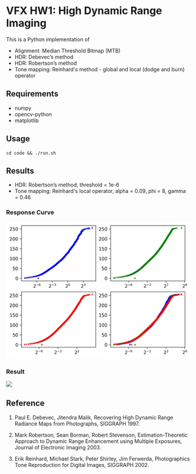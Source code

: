 # VFX HW1: High Dynamic Range Imaging

This is a Python implementation of

- Alignment: Median Threshold Bitmap (MTB)
- HDR: Debevec’s method
- HDR: Robertson’s method
- Tone mapping: Reinhard's method - global and local (dodge and burn) operator

## Requirements

- numpy
- opencv-python
- matplotlib

## Usage

```
cd code && ./run.sh
```

## Results

- HDR: Robertson’s method, threshold = 1e-6
- Tone mapping: Reinhard's local operator, alpha = 0.09, phi = 8, gamma = 0.46

### Response Curve

<img src="./results/curve-rob.jpg" />

### Result

<img src="./results/rob-a09-g46.jpg" />

## Reference

1. Paul E. Debevec, Jitendra Malik, Recovering High Dynamic Range Radiance Maps from Photographs, SIGGRAPH 1997.

2. Mark Robertson, Sean Borman, Robert Stevenson, Estimation-Theoretic Approach to Dynamic Range Enhancement using Multiple Exposures, Journal of Electronic Imaging 2003.

3. Erik Reinhard, Michael Stark, Peter Shirley, Jim Ferwerda, Photographics Tone Reproduction for Digital Images, SIGGRAPH 2002.